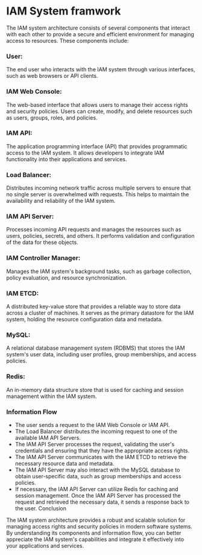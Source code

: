 # IAM System framwork

The IAM system architecture consists of several components that interact with each other to provide a secure and efficient environment for managing access to resources. These components include:

### User: 

The end user who interacts with the IAM system through various interfaces, such as web browsers or API clients.

### IAM Web Console: 

The web-based interface that allows users to manage their access rights and security policies. Users can create, modify, and delete resources such as users, groups, roles, and policies.

### IAM API: 

The application programming interface (API) that provides programmatic access to the IAM system. It allows developers to integrate IAM functionality into their applications and services.

### Load Balancer: 

Distributes incoming network traffic across multiple servers to ensure that no single server is overwhelmed with requests. This helps to maintain the availability and reliability of the IAM system.

### IAM API Server: 

Processes incoming API requests and manages the resources such as users, policies, secrets, and others. It performs validation and configuration of the data for these objects.

### IAM Controller Manager: 

Manages the IAM system's background tasks, such as garbage collection, policy evaluation, and resource synchronization.

### IAM ETCD: 

A distributed key-value store that provides a reliable way to store data across a cluster of machines. It serves as the primary datastore for the IAM system, holding the resource configuration data and metadata.

### MySQL: 

A relational database management system (RDBMS) that stores the IAM system's user data, including user profiles, group memberships, and access policies.

### Redis: 

An in-memory data structure store that is used for caching and session management within the IAM system.

### Information Flow

* The user sends a request to the IAM Web Console or IAM API.
* The Load Balancer distributes the incoming request to one of the available IAM API Servers.
* The IAM API Server processes the request, validating the user's credentials and ensuring that they have the appropriate access rights.
* The IAM API Server communicates with the IAM ETCD to retrieve the necessary resource data and metadata.
* The IAM API Server may also interact with the MySQL database to obtain user-specific data, such as group memberships and access policies.
* If necessary, the IAM API Server can utilize Redis for caching and session management.
Once the IAM API Server has processed the request and retrieved the necessary data, it sends a response back to the user.
Conclusion

The IAM system architecture provides a robust and scalable solution for managing access rights and security policies in modern software systems. By understanding its components and information flow, you can better appreciate the IAM system's capabilities and integrate it effectively into your applications and services.
